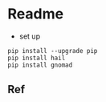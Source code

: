 # Readme

- set up
```
pip install --upgrade pip
pip install hail
pip install gnomad
```


## Ref




